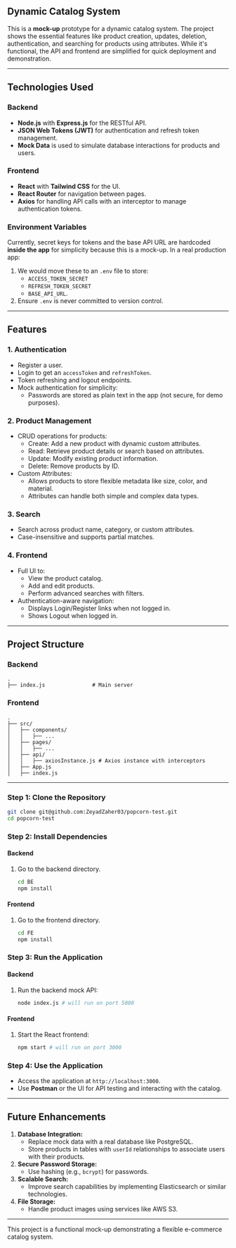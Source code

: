 ## **Dynamic Catalog System**

This is a **mock-up** prototype for a dynamic catalog system. The project shows the essential features like product creation, updates, deletion, authentication, and searching for products using attributes. While it's functional, the API and frontend are simplified for quick deployment and demonstration.

---

## **Technologies Used**

### **Backend**

- **Node.js** with **Express.js** for the RESTful API.
- **JSON Web Tokens (JWT)** for authentication and refresh token management.
- **Mock Data** is used to simulate database interactions for products and users.

### **Frontend**

- **React** with **Tailwind CSS** for the UI.
- **React Router** for navigation between pages.
- **Axios** for handling API calls with an interceptor to manage authentication tokens.

### **Environment Variables**

Currently, secret keys for tokens and the base API URL are hardcoded **inside the app** for simplicity because this is a mock-up. In a real production app:

1. We would move these to an `.env` file to store:
   - `ACCESS_TOKEN_SECRET`
   - `REFRESH_TOKEN_SECRET`
   - `BASE_API_URL`.
2. Ensure `.env` is never committed to version control.

---

## **Features**

### **1. Authentication**

- Register a user.
- Login to get an `accessToken` and `refreshToken`.
- Token refreshing and logout endpoints.
- Mock authentication for simplicity:
  - Passwords are stored as plain text in the app (not secure, for demo purposes).

### **2. Product Management**

- CRUD operations for products:
  - Create: Add a new product with dynamic custom attributes.
  - Read: Retrieve product details or search based on attributes.
  - Update: Modify existing product information.
  - Delete: Remove products by ID.
- Custom Attributes:
  - Allows products to store flexible metadata like size, color, and material.
  - Attributes can handle both simple and complex data types.

### **3. Search**

- Search across product name, category, or custom attributes.
- Case-insensitive and supports partial matches.

### **4. Frontend**

- Full UI to:
  - View the product catalog.
  - Add and edit products.
  - Perform advanced searches with filters.
- Authentication-aware navigation:
  - Displays Login/Register links when not logged in.
  - Shows Logout when logged in.

---

## **Project Structure**

### **Backend**

```
.
├── index.js               # Main server
```

### **Frontend**

```
.
├── src/
│   ├── components/
│   │   ├── ...
│   ├── pages/
│   │   ├── ...
│   ├── api/
│   │   ├── axiosInstance.js # Axios instance with interceptors
│   ├── App.js
│   ├── index.js
```

---

### **Step 1: Clone the Repository**

```bash
git clone git@github.com:ZeyadZaher03/popcorn-test.git
cd popcorn-test
```

### **Step 2: Install Dependencies**

#### **Backend**

1. Go to the backend directory.
   ```bash
   cd BE
   npm install
   ```

#### **Frontend**

1. Go to the frontend directory.
   ```bash
   cd FE
   npm install
   ```

### **Step 3: Run the Application**

#### **Backend**

1. Run the backend mock API:
   ```bash
   node index.js # will run on port 5000
   ```

#### **Frontend**

1. Start the React frontend:
   ```bash
   npm start # will run on port 3000
   ```

### **Step 4: Use the Application**

- Access the application at `http://localhost:3000`.
- Use **Postman** or the UI for API testing and interacting with the catalog.

---

## **Future Enhancements**

1. **Database Integration:**
   - Replace mock data with a real database like PostgreSQL.
   - Store products in tables with `userId` relationships to associate users with their products.
2. **Secure Password Storage:**
   - Use hashing (e.g., `bcrypt`) for passwords.
3. **Scalable Search:**
   - Improve search capabilities by implementing Elasticsearch or similar technologies.
4. **File Storage:**
   - Handle product images using services like AWS S3.

---

This project is a functional mock-up demonstrating a flexible e-commerce catalog system.

